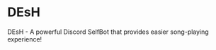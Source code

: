 # DEsH
DEsH - A powerful Discord SelfBot that provides easier song-playing experience!

[](https://soa.404oops.com/?user=xemulated)
